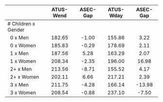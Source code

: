 
|                      |    ATUS-Wend |     ASEC-Gap |    ATUS-Wday |     ASEC-Gap |
| -------------------- | :----------: | :----------: | :----------: | :----------: |
| # Children x Gender  |              |              |              |              |
| &nbsp;&nbsp;0 x Men  |       182.65 |        -1.00 |       155.86 |         3.22 |
| &nbsp;&nbsp;0 x Women |       185.83 |        -0.29 |       178.69 |         2.11 |
| &nbsp;&nbsp;1 x Men  |       187.56 |         5.28 |       163.29 |         2.07 |
| &nbsp;&nbsp;1 x Women |       208.34 |        -2.35 |       196.00 |        16.98 |
| &nbsp;&nbsp;2+ x Men |       213.56 |        -8.71 |       155.52 |         4.17 |
| &nbsp;&nbsp;2+ x Women |       202.11 |         6.66 |       217.21 |         2.39 |
| &nbsp;&nbsp;3 x Men  |       211.75 |        -4.28 |       166.14 |       -13.98 |
| &nbsp;&nbsp;3 x Women |       208.54 |        -0.88 |       237.10 |        -7.50 |

